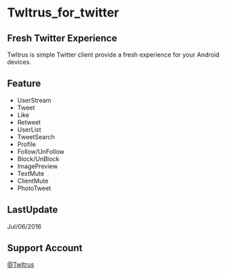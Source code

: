 # Twltrus_for_twitter
## Fresh Twitter Experience
Twltrus is simple Twitter client provide a fresh experience for your Android devices.

## Feature
- UserStream
- Tweet
- Like
- Retweet
- UserList
- TweetSearch
- Profile
- Follow/UnFollow
- Block/UnBlock
- ImagePreview
- TextMute
- ClientMute
- PhotoTweet

## LastUpdate
Jul/06/2016

## Support Account
[@Twltrus](https://twitter.com/Twltrus)
